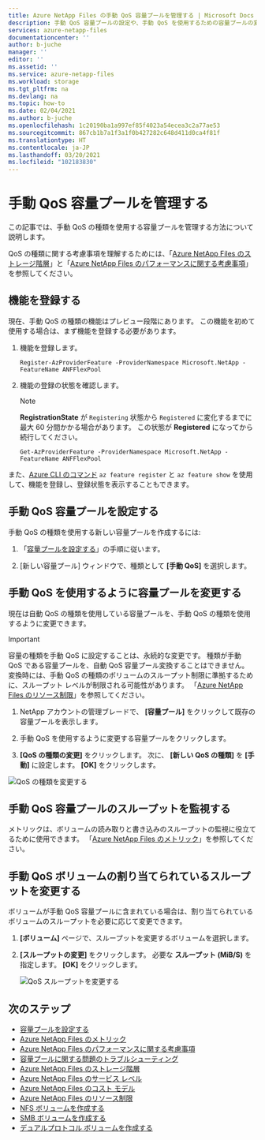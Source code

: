 ```yaml
---
title: Azure NetApp Files の手動 QoS 容量プールを管理する | Microsoft Docs
description: 手動 QoS 容量プールの設定や、手動 QoS を使用するための容量プールの変更など、手動 QoS の種類を使用する容量プールを管理する方法について説明します。
services: azure-netapp-files
documentationcenter: ''
author: b-juche
manager: ''
editor: ''
ms.assetid: ''
ms.service: azure-netapp-files
ms.workload: storage
ms.tgt_pltfrm: na
ms.devlang: na
ms.topic: how-to
ms.date: 02/04/2021
ms.author: b-juche
ms.openlocfilehash: 1c20190ba1a997ef85f4023a54ecea3c2a77ae53
ms.sourcegitcommit: 867cb1b7a1f3a1f0b427282c648d411d0ca4f81f
ms.translationtype: HT
ms.contentlocale: ja-JP
ms.lasthandoff: 03/20/2021
ms.locfileid: "102183830"
---
```

# <a name="manage-a-manual-qos-capacity-pool"></a>手動 QoS 容量プールを管理する

この記事では、手動 QoS の種類を使用する容量プールを管理する方法について説明します。  

QoS の種類に関する考慮事項を理解するためには、「[Azure NetApp Files のストレージ階層](azure-netapp-files-understand-storage-hierarchy.md)」と「[Azure NetApp Files のパフォーマンスに関する考慮事項](azure-netapp-files-performance-considerations.md)」を参照してください。  

## <a name="register-the-feature"></a>機能を登録する
現在、手動 QoS の種類の機能はプレビュー段階にあります。 この機能を初めて使用する場合は、まず機能を登録する必要があります。
  
1.  機能を登録します。

    ```azurepowershell-interactive
    Register-AzProviderFeature -ProviderNamespace Microsoft.NetApp -FeatureName ANFFlexPool
    ```

2. 機能の登録の状態を確認します。 

    > [!NOTE]
    > **RegistrationState** が `Registering` 状態から `Registered` に変化するまでに最大 60 分間かかる場合があります。 この状態が **Registered** になってから続行してください。

    ```azurepowershell-interactive
    Get-AzProviderFeature -ProviderNamespace Microsoft.NetApp -FeatureName ANFFlexPool
    ```
また、[Azure CLI のコマンド](/cli/azure/feature) `az feature register` と `az feature show` を使用して、機能を登録し、登録状態を表示することもできます。 

## <a name="set-up-a-new-manual-qos-capacity-pool"></a>手動 QoS 容量プールを設定する 

手動 QoS の種類を使用する新しい容量プールを作成するには:

1. 「[容量プールを設定する](azure-netapp-files-set-up-capacity-pool.md)」の手順に従います。  

2. [新しい容量プール] ウィンドウで、種類として **[手動 QoS]** を選択します。  

## <a name="change-a-capacity-pool-to-use-manual-qos"></a><a name="change-to-qos"></a>手動 QoS を使用するように容量プールを変更する

現在は自動 QoS の種類を使用している容量プールを、手動 QoS の種類を使用するように変更できます。  

> [!IMPORTANT]
> 容量の種類を手動 QoS に設定することは、永続的な変更です。 種類が手動 QoS である容量プールを、自動 QoS 容量プール変換することはできません。  
> 変換時には、手動 QoS の種類のボリュームのスループット制限に準拠するために、スループット レベルが制限される可能性があります。 「[Azure NetApp Files のリソース制限](azure-netapp-files-resource-limits.md#resource-limits)」を参照してください。

1. NetApp アカウントの管理ブレードで、 **[容量プール]** をクリックして既存の容量プールを表示します。   
 
2.  手動 QoS を使用するように変更する容量プールをクリックします。

3.  **[QoS の種類の変更]** をクリックします。 次に、 **[新しい QoS の種類]** を **[手動]** に設定します。 **[OK]** をクリックします。 

![QoS の種類を変更する](../media/azure-netapp-files/change-qos-type.png)


## <a name="monitor-the-throughput-of-a-manual-qos-capacity-pool"></a>手動 QoS 容量プールのスループットを監視する  

メトリックは、ボリュームの読み取りと書き込みのスループットの監視に役立てるために使用できます。  「[Azure NetApp Files のメトリック](azure-netapp-files-metrics.md)」を参照してください。  

## <a name="modify-the-allotted-throughput-of-a-manual-qos-volume"></a>手動 QoS ボリュームの割り当てられているスループットを変更する 

ボリュームが手動 QoS 容量プールに含まれている場合は、割り当てられているボリュームのスループットを必要に応じて変更できます。

1. **[ボリューム]** ページで、スループットを変更するボリュームを選択します。   

2. **[スループットの変更]** をクリックします。 必要な **スループット (MiB/S)** を指定します。 **[OK]** をクリックします。 

    ![QoS スループットを変更する](../media/azure-netapp-files/change-qos-throughput.png)

## <a name="next-steps"></a>次のステップ  

* [容量プールを設定する](azure-netapp-files-set-up-capacity-pool.md)
* [Azure NetApp Files のメトリック](azure-netapp-files-metrics.md)
* [Azure NetApp Files のパフォーマンスに関する考慮事項](azure-netapp-files-performance-considerations.md)
* [容量プールに関する問題のトラブルシューティング](troubleshoot-capacity-pools.md)
* [Azure NetApp Files のストレージ階層](azure-netapp-files-understand-storage-hierarchy.md)
* [Azure NetApp Files のサービス レベル](azure-netapp-files-service-levels.md)
* [Azure NetApp Files のコスト モデル](azure-netapp-files-cost-model.md)
* [Azure NetApp Files のリソース制限](azure-netapp-files-resource-limits.md)
* [NFS ボリュームを作成する](azure-netapp-files-create-volumes.md)
* [SMB ボリュームを作成する](azure-netapp-files-create-volumes-smb.md)
* [デュアルプロトコル ボリュームを作成する](create-volumes-dual-protocol.md)
